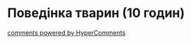 <div id="hypercomments_widget" class="js-hypercomments-widget invisible"></div>

# Поведінка тварин (10 годин)



<div class="js-hypercomments-container">
<a href="http://hypercomments.com" class="hc-link" title="comments widget">comments powered by HyperComments</a>
</div>